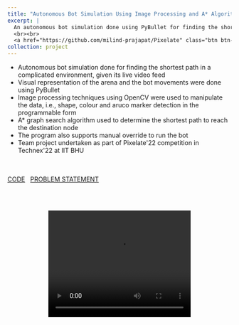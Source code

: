 ```yaml
---
title: "Autonomous Bot Simulation Using Image Processing and A* Algorithm"
excerpt: |
  An autonomous bot simulation done using PyBullet for finding the shortest path in a complicated environment, given its live video feed (processed via OpenCV) using the A* graph search algorithm. Team project undertaken as part of Pixelate'22 competition in Technex'22 at IIT BHU
  <br><br>
  <a href="https://github.com/milind-prajapat/Pixelate" class="btn btn-primary">CODE</a> &nbsp; <a href="https://killshot667.github.io/shabarisnair.github.io/assets/docs/Pixelate_problem.pdf" class="btn btn-primary">PROBLEM STATEMENT</a>
collection: project
---
```


- Autonomous bot simulation done for finding the shortest path in a complicated environment, given its live video feed
- Visual representation of the arena and the bot movements were done using PyBullet
- Image processing techniques using OpenCV were used to manipulate the data, i.e., shape, colour and aruco marker detection in the programmable form
- A* graph search algorithm used to determine the shortest path to reach the destination node
- The program also supports manual override to run the bot
- Team project undertaken as part of Pixelate'22 competition in Technex'22 at IIT BHU

<br><br>
<a href="https://github.com/milind-prajapat/Pixelate" class="btn btn-primary">CODE</a> &nbsp; <a href="https://killshot667.github.io/shabarisnair.github.io/assets/docs/Pixelate_problem.pdf" class="btn btn-primary">PROBLEM STATEMENT</a>

<br><br>

<div style="display: flex; justify-content: center; gap: 20px;">
  <video width="320" height="240" controls>
    <source src="https://killshot667.github.io/shabarisnair.github.io/assets/videos/Pixelate_video.mp4" type="video/mp4">
  </video>
</div>


